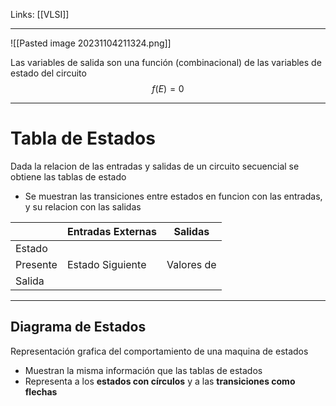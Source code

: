 Links: [[VLSI]]
___

![[Pasted image 20231104211324.png]]

Las variables de salida son una función (combinacional) de las variables de estado del circuito
$$f(E) = 0$$
___
# Tabla de Estados

Dada la relacion de las entradas y salidas de un circuito secuencial se obtiene las tablas de estado
- Se muestran las transiciones entre estados en funcion con las entradas, y su relacion con las salidas

|          | Entradas Externas | Salidas    |
| -------- | ----------------- | ---------- |
| Estado   |                   |            |
| Presente | Estado Siguiente  | Valores de |
| Salida   |                   |            |

___
## Diagrama de Estados

Representación grafica del comportamiento de una maquina de estados
- Muestran la misma información que las tablas de estados
- Representa a los **estados con círculos** y a las **transiciones como flechas**
